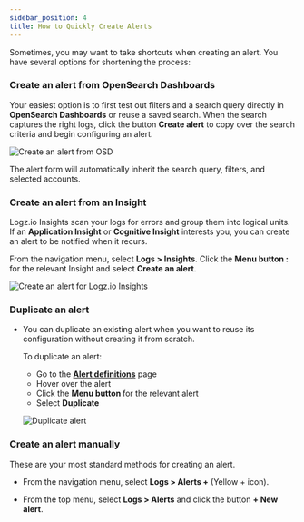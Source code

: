 ```yaml
---
sidebar_position: 4
title: How to Quickly Create Alerts
---
```



Sometimes, you may want to take shortcuts when creating an alert. You have several options for shortening the process:

### Create an alert from OpenSearch Dashboards

Your easiest option is to first test out filters and a search query directly in **OpenSearch Dashboards** or reuse a saved search. When the search captures the right logs, click the button **Create alert** to copy over the search criteria and begin configuring an alert.

![Create an alert from OSD](https://dytvr9ot2sszz.cloudfront.net/logz-docs/alerts/filter-to-alert-button.gif)

  The alert form will automatically inherit the search query, filters, and selected accounts.


### Create an alert from an Insight

Logz.io Insights scan your logs for errors and group them into logical units.
If an **Application Insight** or **Cognitive Insight** interests you, you can create an alert to be notified when it recurs.

  From the navigation menu, select **Logs > Insights**. Click the **Menu button :<i class="li li-ellipsis-v"></i>** for the relevant Insight and select **Create an alert**.

  ![Create an alert for Logz.io Insights](https://dytvr9ot2sszz.cloudfront.net/logz-docs/alerts/create-alert-from-insights-new-nav.png)

### Duplicate an alert

* You can duplicate an existing alert when you want to reuse its configuration without creating it from scratch.

  To duplicate an alert:
  
  * Go to the [**Alert definitions**](https://app.logz.io/#/dashboard/triggers/alert-definitions) page
  * Hover over the alert
  * Click the **Menu button <i class="li li-ellipsis-v"></i>** for the relevant alert
  * Select **Duplicate**

  ![Duplicate alert](https://dytvr9ot2sszz.cloudfront.net/logz-docs/alerts/duplicate-alert.png)

### Create an alert manually

These are your most standard methods for creating an alert.

* From the navigation menu, select **Logs > Alerts +** (Yellow + icon).

* From the top menu, select **Logs > Alerts** and click the button **+ New alert**.
